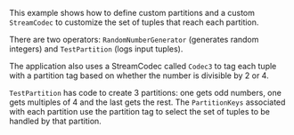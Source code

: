 This example shows how to define custom partitions and a custom `StreamCodec` to customize
the set of tuples that reach each partition.

There are two operators: `RandomNumberGenerator` (generates random integers) and
`TestPartition` (logs input tuples).

The application also uses a StreamCodec called `Codec3` to tag each tuple with a
partition tag based on whether the number is divisible by 2 or 4.

`TestPartition` has code to create 3 partitions: one gets odd numbers, one gets multiples
of 4 and the last gets the rest. The `PartitionKeys` associated with each partition use
the partition tag to select the set of tuples to be handled by that partition.
